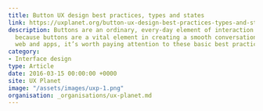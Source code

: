 ```yaml
---
title: Button UX design best practices, types and states
link: https://uxplanet.org/button-ux-design-best-practices-types-and-states-647cf4ae0fc6"
description: Buttons are an ordinary, every-day element of interaction design. Despite this,
  because buttons are a vital element in creating a smooth conversational flow in
  web and apps, it’s worth paying attention to these basic best practices for buttons.
category:
- Interface design
type: Article
date: 2016-03-15 00:00:00 +0000
site: UX Planet
image: "/assets/images/uxp-1.png"
organisation: _organisations/ux-planet.md
---
```

